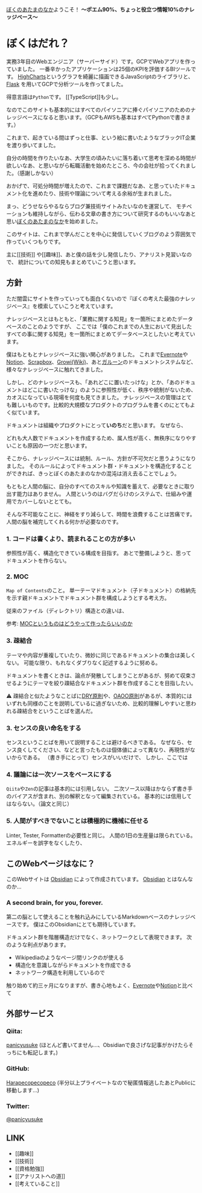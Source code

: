 [ぼくのあたまのなか](https://publish.obsidian.md/panicyusuke/Me/%E3%81%AF%E3%81%98%E3%82%81%E3%81%BE%E3%81%97%E3%81%A6)ようこそ！
**〜ポエム90%、ちょっと役立つ情報10%のナレッジベース〜**



# ぼくはだれ？

実務3年目のWebエンジニア（サーバーサイド）です。GCPでWebアプリを作っていました。
一番辛かったアプリケーションは25個のKPIを評価するBIツールです。
[HighCharts](https://www.highcharts.com/)というグラフを綺麗に描画できるJavaScriptのライブラリと、[Flask](https://flask.palletsprojects.com/en/2.0.x/) を用いてGCPで分析ツールを作ってました。

得意言語は`Python`です。
[[TypeScript]]も少し。

なのでこのサイトも基本的にはすべてのパイソニアに捧ぐパイソニアのためのナレッジベースになると思います。（GCPもAWSも基本はすべてPythonで書きます。）

これまで、起きている間はずっと仕事、という絵に書いたようなブラックIT企業を渡り歩いてました。

自分の時間を作りたいなあ、大学生の頃みたいに落ち着いて思考を深める時間が欲しいなあ、と思いながら転職活動を始めたところ、今の会社が拾ってくれました。（感謝しかない）

おかげで、可処分時間が増えたので、これまで課題だなあ、と思っていたドキュメント化を進めたり、技術や理論について考える余裕が生まれました。

まっ、どうせならやるならブログ兼技術サイトみたいなのを運営して、
モチベーションも維持しながら、伝わる文章の書き方について研究するのもいいなあと思い[ぼくのあたまのなか](https://publish.obsidian.md/panicyusuke/Me/%E3%81%AF%E3%81%98%E3%82%81%E3%81%BE%E3%81%97%E3%81%A6)を始めました。

このサイトは、これまで学んだことを中心に発信していくブログのよう雰囲気で作っていくつもりです。

主に[[技術]] や[[趣味]]、あと僕の話を少し発信したり、アナリスト見習いなので、
統計についての知見もまとめていこうと思います。

## 方針

ただ闇雲にサイトを作っていっても面白くないので『ぼくの考えた最強のナレッジベース』を模索していこうと考えています。

ナレッジベースとはもともと、「業務に関する知見」を一箇所にまとめたデータベースのことのようですが、
ここでは「僕のこれまでの人生において見出したすべての事に関する知見」を一箇所にまとめてデータベースとしたいと考えています。


僕はもともとナレッジベースに強い関心がありました。
これまで[Evernote](https://evernote.com/intl/jp)や[Notion](https://www.notion.so/product?fredir=1)、[Scrapbox](https://scrapbox.io/product)、[Growi(Wiki)](https://growi.cloud/)、あと[ガルーン](https://garoon.cybozu.co.jp/function/detail/cabinet/)のドキュメントシステムなど、様々なナレッジベースに触れてきました。

しかし、どのナレッジベースも、「あれどこに置いたっけな」とか、「あのドキュメントはどこに書いたっけな」のように参照性が低く、秩序や統制がないため、カオスになっている現場を何度も見てきました。
ナレッジベースの管理はとても難しいものです。比較的大規模なプロダクトのプログラムを書くのにとてもよく似ています。

ドキュメントは組織やプロダクトにとって**いのち**だと思います。
なぜなら、

どれも大人数でドキュメントを作成するため、属人性が高く、無秩序になりやすいことも原因の一つだと思います。

そこから、ナレッジベースには統制、ルール、方針が不可欠だと思うようになりました。
そのルールによってドキュメント群・ドキュメントを構造化することができれば、きっとぼくのあたまのなかの混沌は消え去ることでしょう。

もともと人間の脳に、自分のすべてのスキルや知識を蓄えて、必要なときに取り出す能力はありません。
人間というのはバグだらけのシステムで、仕組みや運用でカバーしないととても。

そんな不可能なことに、神経をすり減らして、時間を浪費することは苦痛です。
人間の脳を補完してくれる何かが必要なのです。



### 1. コードは書くより、読まれることの方が多い

参照性が高く、構造化できている構成を目指す。
あとで整備しようと、思ってドキュメントを作らない。

### 2. MOC

`Map of Contents`のこと。
単一テーマドキュメント（子ドキュメント）の格納先を示す親ドキュメントでドキュメント群を構成しようとする考え方。

従来のファイル（ディレクトリ）構造との違いは、

参考: [MOCというものはどうやって作ったらいいのか](https://knowledgestuck.substack.com/p/moc)

### 3. 疎結合

テーマや内容が重複していたり、微妙に同じであるドキュメントの集合は美しくない。
可能な限り、もれなくダブりなく記述するように努める。

ドキュメントを書くときは、論点が発散してしまうことがあるが、努めて収束させるようにテーマを絞り疎結合なドキュメント群を作成することを目指したい。

⚠ 疎結合と似たようなことばに[DRY原則](https://ja.wikipedia.org/wiki/Don%27t_repeat_yourself)や、[OAOO原則](https://dotnetdevelopmentinfrastructure.osscons.jp/index.php?OAOO%28Once%20And%20Only%20Once%29)があるが、本質的にはいずれも同様のことを説明しているに過ぎないため、比較的理解しやすいと思われる疎結合をということばを選んだ。

### 3. センスの良い命名をする

センスということばを用いて説明することは避けるべきである。
なぜなら、センス良くしてください、などと言ったものは個体値によって異なり、再現性がないからである。
（書き手にとって）センスがいいだけで、
しかし、ここでは

### 4. 議論には一次ソースをベースにする

`Qiita`や`Zen`の記事は基本的には引用しない。
二次ソース以降はかならず書き手のバイアスが含まれ、別の解釈となって編集されている。
基本的には信用してはならない。（論文と同じ）

### 5. 人間がすべきでないことは積極的に機械に任せる

Linter, Tester, Formatterの必要性と同じ。
人間の1日の生産量は限られている。
エネルギーを誤字をなくしたり、

## このWebページはなに？

このWebサイトは [Obsidian](https://obsidian.md/) によって作成されています。
[Obsidian](https://obsidian.md/) とはなんなのか...

### A second brain,  for you, forever.

第二の脳として使えることを触れ込みにしているMarkdownベースのナレッジベースです。
僕はこのObsidianにとても期待しています。

ドキュメント群を階層構造だけでなく、ネットワークとして表現できます。
次のような利点があります。

- Wikipediaのようなページ間リンクのが使える
- 構造化を意識しながらドキュメントを作成できる
- ネットワーク構造を利用しているので

触り始めて約三ヶ月になりますが、書き心地もよく、[Evernote](https://evernote.com/intl/jp)や[Notion](https://www.notion.so/product?fredir=1)と比べて

## 外部サービス

### Qiita:
[panicyusuke](https://qiita.com/panicyusuke) (ほとんど書いてません...、Obsidianで良さげな記事がかけたらそっちにも転記します。)

### GitHub:
[Harapecopecopeco](https://github.com/Harapecopecopeco/Obsidian) (半分以上プライベートなので秘匿情報逃したあとPublicに移動します...)

### Twitter:

[@panicyusuke](https://twitter.com/panicyusuke)


## LINK

- [[趣味]]
- [[技術]]
- [[資格勉強]]
- [[アナリストへの道]]
- [[考えていること]]